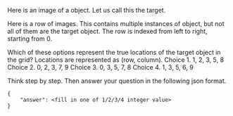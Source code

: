 Here is an image of a object. Let us call this the target.
<IMAGE OF TARGET>

Here is a row of images. This contains multiple instances of object, but not all of them are the target object. The row is indexed from left to right, starting from 0.
<IMAGE OF GRID>

Which of these options represent the true locations of the target object in the grid? Locations are represented as (row, column).
Choice 1. 1, 2, 3, 5, 8
Choice 2. 0, 2, 3, 7, 9
Choice 3. 0, 3, 5, 7, 8
Choice 4. 1, 3, 5, 6, 9

Think step by step. Then answer your question in the following json format. 

```
{
    "answer": <fill in one of 1/2/3/4 integer value>
}
```

